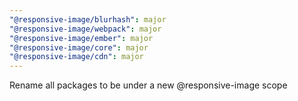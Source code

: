 ```yaml
---
"@responsive-image/blurhash": major
"@responsive-image/webpack": major
"@responsive-image/ember": major
"@responsive-image/core": major
"@responsive-image/cdn": major
---
```


Rename all packages to be under a new @responsive-image scope
